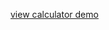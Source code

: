 [view calculator demo](https://abhishek9793ab.github.io/html-css-js-projects/calculator/index.html)
